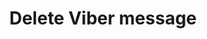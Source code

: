 ---
title: Delete Viber message
excerpt: The method is used for deleting base Viber message.
api:
  file: yespo.json
  operationId: deleteViberMessage
hidden: false
---